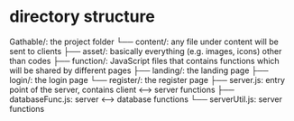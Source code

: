 # directory structure

Gathable/: the project folder
└── content/: any file under content will be sent to clients
    ├── asset/: basically everything (e.g. images, icons) other than codes
    ├── function/: JavaScript files that contains functions which will be shared by different pages
    ├── landing/: the landing page
    ├── login/: the login page
    └── register/: the register page
├── server.js: entry point of the server, contains client <--> server functions
├── databaseFunc.js: server <--> database functions
└── serverUtil.js: server functions
